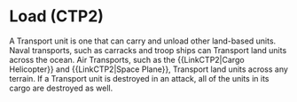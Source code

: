 # Load (CTP2)

A Transport unit is one that can carry and unload other land-based units. Naval transports, such as carracks and troop ships can Transport land units across the ocean. Air Transports, such as the {{LinkCTP2|Cargo Helicopter}} and {{LinkCTP2|Space Plane}}, Transport land units across any terrain.
If a Transport unit is destroyed in an attack, all of the units in its cargo are destroyed as well.